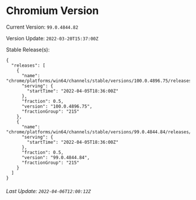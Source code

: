 # Chromium Version

Current Version: `99.0.4844.82`

Version Update: `2022-03-20T15:37:00Z`

Stable Release(s):
```
{
  "releases": [
    {
      "name": "chrome/platforms/win64/channels/stable/versions/100.0.4896.75/releases/1649183760",
      "serving": {
        "startTime": "2022-04-05T18:36:00Z"
      },
      "fraction": 0.5,
      "version": "100.0.4896.75",
      "fractionGroup": "215"
    },
    {
      "name": "chrome/platforms/win64/channels/stable/versions/99.0.4844.84/releases/1649183760",
      "serving": {
        "startTime": "2022-04-05T18:36:00Z"
      },
      "fraction": 0.5,
      "version": "99.0.4844.84",
      "fractionGroup": "215"
    }
  ]
}
```

###### Last Update: `2022-04-06T12:00:12Z`

